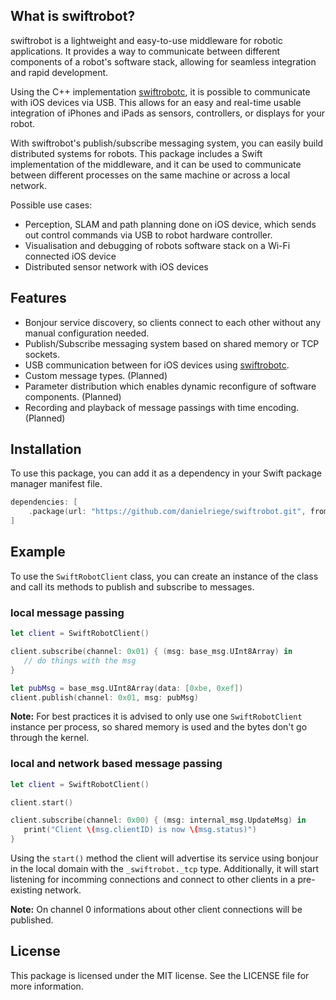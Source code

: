 ## What is swiftrobot?

swiftrobot is a lightweight and easy-to-use middleware for robotic applications. It provides a way to communicate between different components of a robot's software stack, allowing for seamless integration and rapid development.

Using the C++ implementation [swiftrobotc](https://github.com/danielriege/swiftrobotc), it is possible to communicate with iOS devices via USB. This allows for an easy and real-time usable integration of iPhones and iPads as sensors, controllers, or displays for your robot.

With swiftrobot's publish/subscribe messaging system, you can easily build distributed systems for robots. This package includes a Swift implementation of the middleware, and it can be used to communicate between different processes on the same machine or across a local network. 

Possible use cases:

- Perception, SLAM and path planning done on iOS device, which sends out control commands via USB to robot hardware controller.
- Visualisation and debugging of robots software stack on a Wi-Fi connected iOS device
- Distributed sensor network with iOS devices

## Features

- Bonjour service discovery, so clients connect to each other without any manual configuration needed.
- Publish/Subscribe messaging system based on shared memory or TCP sockets.
- USB communication between for iOS devices using [swiftrobotc](https://github.com/danielriege/swiftrobotc).
- Custom message types. (Planned)
- Parameter distribution which enables dynamic reconfigure of software components. (Planned)
- Recording and playback of message passings with time encoding. (Planned)

## Installation

To use this package, you can add it as a dependency in your Swift package manager manifest file.

```swift
dependencies: [
    .package(url: "https://github.com/danielriege/swiftrobot.git", from: "0.1.0")
]
```

## Example
To use the `SwiftRobotClient` class, you can create an instance of the class and call its methods to publish and subscribe to messages. 

### local message passing

```swift
let client = SwiftRobotClient()

client.subscribe(channel: 0x01) { (msg: base_msg.UInt8Array) in
   // do things with the msg
}

let pubMsg = base_msg.UInt8Array(data: [0xbe, 0xef])
client.publish(channel: 0x01, msg: pubMsg)
```
**Note:** For best practices it is advised to only use one `SwiftRobotClient` instance per process, so shared memory is used and the bytes don't go through the kernel.

### local and network based message passing
```swift
let client = SwiftRobotClient()

client.start()

client.subscribe(channel: 0x00) { (msg: internal_msg.UpdateMsg) in
   print("Client \(msg.clientID) is now \(msg.status)")
}
```
Using the `start()` method the client will advertise its service using bonjour in the local domain with the `_swiftrobot._tcp` type. Additionally, it will start listening for incomming connections and connect to other clients in a pre-existing network. 

**Note:** On channel 0 informations about other client connections will be published. 

## License

This package is licensed under the MIT license. See the LICENSE file for more information.
